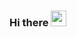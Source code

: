 ### Hi there <img src="https://media.giphy.com/media/hvRJCLFzcasrR4ia7z/giphy.gif" width="25px">

<!--
### Hi there 👋
--->

<!---
- 👋 Hi, I’m @awalrizqifr
- 👀 I’m interested in ...
- 🌱 I’m currently learning ...
- 💞️ I’m looking to collaborate on ...
- 📫 How to reach me ...
--->

<!---
awalrizqifr/awalrizqifr is a ✨ special ✨ repository because its `README.md` (this file) appears on your GitHub profile.
You can click the Preview link to take a look at your changes.
--->

